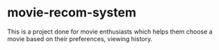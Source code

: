 # movie-recom-system
This is a project done for movie enthusiasts which helps them choose a movie based on their preferences, viewing history.
